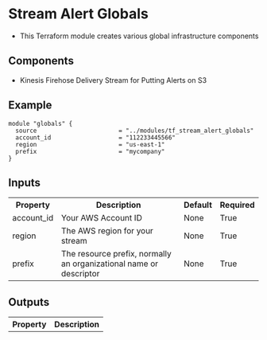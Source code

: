 # Stream Alert Globals
* This Terraform module creates various global infrastructure components

## Components
* Kinesis Firehose Delivery Stream for Putting Alerts on S3

## Example
```
module "globals" {
  source                       = "../modules/tf_stream_alert_globals"
  account_id                   = "112233445566"
  region                       = "us-east-1"
  prefix                       = "mycompany"
}
```

## Inputs
<table>
  <tr>
    <th>Property</th>
    <th>Description</th>
    <th>Default</th>
    <th>Required</th>
  </tr>
  <tr>
    <td>account_id</td>
    <td>Your AWS Account ID</td>
    <td>None</td>
    <td>True</td>
  </tr>
  <tr>
    <td>region</td>
    <td>The AWS region for your stream</td>
    <td>None</td>
    <td>True</td>
  </tr>
  <tr>
    <td>prefix</td>
    <td>The resource prefix, normally an organizational name or descriptor</td>
    <td>None</td>
    <td>True</td>
  </tr>
</table>

## Outputs
<table>
  <tr>
    <th>Property</th>
    <th>Description</th>
  </tr>
</table>
